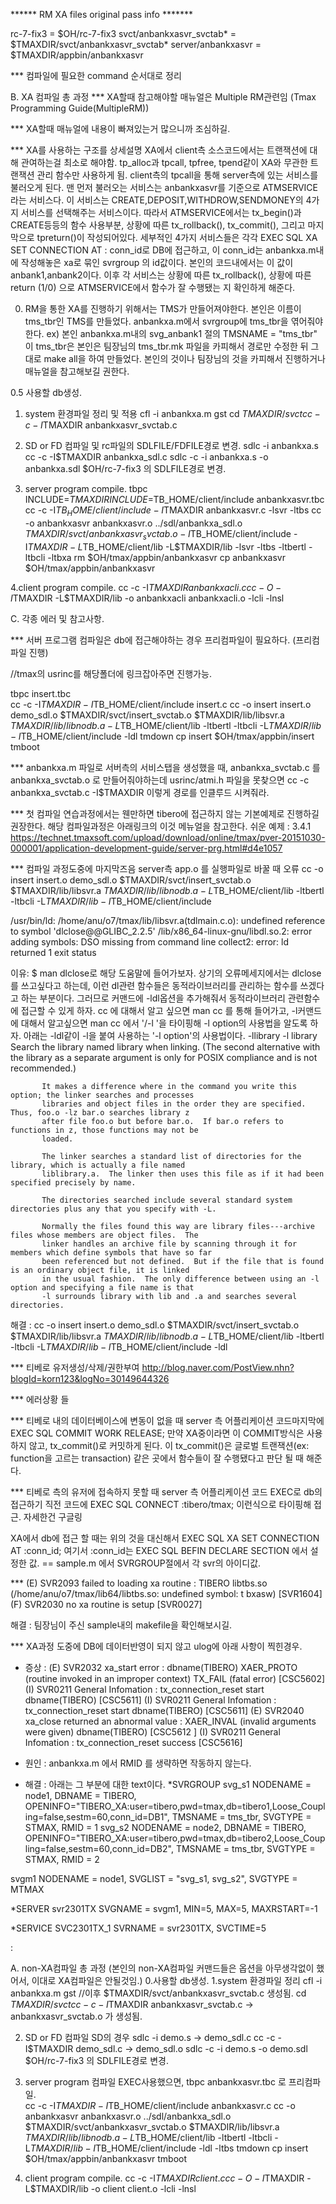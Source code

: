 ****** RM XA files original pass info *******

rc-7-fix3 = $OH/rc-7-fix3
svct/anbankxasvr_svctab*  = $TMAXDIR/svct/anbankxasvr_svctab*
server/anbankxasvr  = $TMAXDIR/appbin/anbankxasvr

*** 컴파일에 필요한 command 순서대로 정리


B. XA 컴파일 총 과정
*** XA할때 참고해야할 매뉴얼은 Multiple RM관련임 (Tmax Programming Guide(MultipleRM))

*** XA할때 매뉴얼에 내용이 빠져있는거 많으니까 조심하길.

*** XA를 사용하는 구조를 상세설명
 XA에서 client측 소스코드에서는 트랜잭션에 대해 관여하는걸 최소로 해야함. tp_alloc과 tpcall, tpfree, tpend같이 XA와 무관한 트랜잭션 관리 함수만 사용하게 됨. client측의 tpcall을 통해 server측에 있는 서비스를 불러오게 된다. 
 맨 먼저 불러오는 서비스는 anbankxasvr를 기준으로 ATMSERVICE라는 서비스다. 이 서비스는 CREATE,DEPOSIT,WITHDROW,SENDMONEY의 4가지 서비스를 선택해주는 서비스이다. 따라서 ATMSERVICE에서는 tx_begin()과 CREATE등등의 함수 사용부분, 상황에 따른 tx_rollback(), tx_commit(), 그리고 마지막으로 tpreturn()이 작성되어있다.
 세부적인 4가지 서비스들은 각각 EXEC SQL XA SET CONNECTION AT : conn_id로 DB에 접근하고, 이 conn_id는 anbankxa.m내에 작성해놓은 xa로 묶인 svrgroup 의 id값이다. 본인의 코드내에서는 이 값이 anbank1,anbank2이다. 이후 각 서비스는 상황에 따른 tx_rollback(), 상황에 따른 return (1/0) 으로 ATMSERVICE에서 함수가 잘 수행됐는 지 확인하게 해준다.


0. RM을 통한 XA를 진행하기 위해서는 TMS가 만들어져야한다. 본인은 이름이 tms_tbr인  TMS를 만들었다.
anbankxa.m에서 svrgroup에 tms_tbr을 엮어줘야한다. ex) 본인 anbankxa.m내의 svg_anbank1 절의 TMSNAME = "tms_tbr"
이 tms_tbr은 본인은 팀장님의 tms_tbr.mk 파일을 카피해서 경로만 수정한 뒤 그대로 make all을 하여 만들었다.
본인의 것이나 팀장님의 것을 카피해서 진행하거나 매뉴얼을 참고해보길 권한다.


0.5 사용할 db생성.
1. system 환경파일 정리 및 적용
cfl -i anbankxa.m
gst
cd $TMAXDIR/svct
cc -c -I$TMAXDIR anbankxasvr_svctab.c

2. SD or FD 컴파일 및 rc파일의 SDLFILE/FDFILE경로 변경.
sdlc -i anbankxa.s 
cc -c -I$TMAXDIR anbankxa_sdl.c 
sdlc -c -i anbankxa.s -o anbankxa.sdl
$OH/rc-7-fix3 의 SDLFILE경로 변경.


3. server program compile.
tbpc INCLUDE=$TMAXDIR INCLUDE=$TB_HOME/client/include anbankxasvr.tbc
cc -c -I$TB_HOME/client/include -I$TMAXDIR anbankxasvr.c -lsvr -ltbs
cc -o anbankxasvr anbankxasvr.o ../sdl/anbankxa_sdl.o $TMAXDIR/svct/anbankxasvr_svctab.o -I$TB_HOME/client/include -I$TMAXDIR -L$TB_HOME/client/lib -L$TMAXDIR/lib -lsvr -ltbs -ltbertl -ltbcli -ltbxa 
rm $OH/tmax/appbin/anbankxasvr
cp anbankxasvr $OH/tmax/appbin/anbankxasvr

4.client program compile.
cc -c -I$TMAXDIR anbankxacli.c
cc -O -I$TMAXDIR -L$TMAXDIR/lib -o anbankxacli anbankxacli.o -lcli -lnsl















C. 각종 에러 및 참고사항.


*** 서버 프로그램 컴파일은 db에 접근해야하는 경우 프리컴파일이 필요하다.
(프리컴파일 진행)

//tmax의 usrinc를 해당폴더에 링크잡아주면 진행가능.

tbpc insert.tbc  
cc -c -I$TMAXDIR -I$TB_HOME/client/include insert.c
cc -o insert insert.o demo_sdl.o $TMAXDIR/svct/insert_svctab.o $TMAXDIR/lib/libsvr.a $TMAXDIR/lib/libnodb.a -L$TB_HOME/client/lib -ltbertl -ltbcli -L$TMAXDIR/lib -I$TB_HOME/client/include -ldl
tmdown
cp insert $OH/tmax/appbin/insert
tmboot

*** anbankxa.m 파일로 서버측의 서비스탭을 생성했을 때, anbankxa_svctab.c 를 anbankxa_svctab.o 로 만들어줘야하는데 usrinc/atmi.h 파일을 못찾으면 cc -c anbankxa_svctab.c -I$TMAXDIR 이렇게 경로를 인클루드 시켜줘라.

*** 첫 컴파일 연습과정에서는 웬만하면 tibero에 접근하지 않는 기본예제로 진행하길 권장한다.
해당 컴파일과정은 아래링크의 이것 메뉴얼을 참고한다. 쉬운 예제 : 3.4.1 
https://technet.tmaxsoft.com/upload/download/online/tmax/pver-20151030-000001/application-development-guide/server-prg.html#d4e1057



*** 컴파일 과정도중에 마지막즈음 server측 app.o 를 실행파일로 바꿀 때 오류
 cc -o insert insert.o demo_sdl.o $TMAXDIR/svct/insert_svctab.o $TMAXDIR/lib/libsvr.a $TMAXDIR/lib/libnodb.a -L$TB_HOME/client/lib -ltbertl -ltbcli -L$TMAXDIR/lib -I$TB_HOME/client/include

/usr/bin/ld: /home/anu/o7/tmax/lib/libsvr.a(tdlmain.c.o): undefined reference to symbol 'dlclose@@GLIBC_2.2.5'
/lib/x86_64-linux-gnu/libdl.so.2: error adding symbols: DSO missing from command line
collect2: error: ld returned 1 exit status

이유:
$ man dlclose로 해당 도움말에 들어가보자.
상기의 오류메세지에서는 dlclose를 쓰고싶다고 하는데, 이런 dl관련 함수들은 동적라이브러리를 관리하는 함수를 쓰겠다고 하는 부분이다. 
그러므로 커맨드에 -ldl옵션을 추가해줘서 동적라이브러리 관련함수에 접근할 수 있게 하자.
cc 에 대해서 알고 싶으면 man cc 를 통해 들어가고, -l커맨드에 대해서 알고싶으면 man cc 에서 '/-l '을 타이핑해 -l option의 사용법을 알도록 하자.
아래는 -ldl같이 -l을 붙여 사용하는 '-l option'의 사용법이다.
-llibrary
       -l library
           Search the library named library when linking.  (The second alternative with the library as a separate
           argument is only for POSIX compliance and is not recommended.)

           It makes a difference where in the command you write this option; the linker searches and processes
           libraries and object files in the order they are specified.  Thus, foo.o -lz bar.o searches library z
           after file foo.o but before bar.o.  If bar.o refers to functions in z, those functions may not be
           loaded.

           The linker searches a standard list of directories for the library, which is actually a file named
           liblibrary.a.  The linker then uses this file as if it had been specified precisely by name.

           The directories searched include several standard system directories plus any that you specify with -L.

           Normally the files found this way are library files---archive files whose members are object files.  The
           linker handles an archive file by scanning through it for members which define symbols that have so far
           been referenced but not defined.  But if the file that is found is an ordinary object file, it is linked
           in the usual fashion.  The only difference between using an -l option and specifying a file name is that
           -l surrounds library with lib and .a and searches several directories.




해결 :
cc -o insert insert.o demo_sdl.o $TMAXDIR/svct/insert_svctab.o $TMAXDIR/lib/libsvr.a $TMAXDIR/lib/libnodb.a -L$TB_HOME/client/lib -ltbertl -ltbcli -L$TMAXDIR/lib -I$TB_HOME/client/include -ldl




  

*** 티베로 유저생성/삭제/권한부여
http://blog.naver.com/PostView.nhn?blogId=korn123&logNo=30149644326



*** 에러상황 들


*** 티베로 내의 데이터베이스에 변동이 없을 때
server 측 어플리케이션 코드마지막에 EXEC SQL COMMIT WORK RELEASE; 
만약 XA중이라면 이 COMMIT방식은 사용하지 않고, tx_commit()로 커밋하게 된다.
이 tx_commit()은 글로벌 트랜잭션(ex: function을 고르는 transaction) 같은 곳에서 함수들이 잘 수행됐다고 판단 될 때 해준다.

*** 티베로 측의 유저에 접속하지 못할 때
server 측 어플리케이션 코드 EXEC로 db의 접근하기 직전 코드에 
EXEC SQL CONNECT :tibero/tmax;
이런식으로 타이핑해 접근.
자세한건 구글링

XA에서 db에 접근 할 때는 위의 것을 대신해서 
EXEC SQL XA SET CONNECTION AT :conn_id;
여기서 :conn_id는 EXEC SQL BEFIN DECLARE SECTION 에서 설정한 값. == sample.m 에서 SVRGROUP절에서 각 svr의 아이디값.



***  (E) SVR2093 failed to loading xa routine : TIBERO libtbs.so (/home/anu/o7/tmax/lib64/libtbs.so: undefined symbol: t    bxasw) [SVR1604]
     (F) SVR2030 no xa routine is setup [SVR0027]

해결 : 팀장님이 주신 sample내의 makefile을 확인해보시길.



*** XA과정 도중에 DB에 데이터반영이 되지 않고 ulog에 아래 사항이 찍힌경우.
* 증상 :
(E) SVR2032 xa_start error : dbname(TIBERO)
XAER_PROTO (routine invoked in an improper context)
TX_FAIL (fatal error) [CSC5602]
(I) SVR0211 General Infomation : tx_connection_reset start dbname(TIBERO) [CSC5611]
(I) SVR0211 General Infomation : tx_connection_reset start dbname(TIBERO) [CSC5611]
(E) SVR2040 xa_close returned an abnormal value : XAER_INVAL (invalid arguments were given) dbname(TIBERO) [CSC5612    ]
(I) SVR0211 General Infomation : tx_connection_reset success [CSC5616]

* 원인 :
anbankxa.m 에서 RMID 를 생략하면 작동하지 않는다.
* 해결 :
아래는 그 부분에 대한 text이다.
*SVRGROUP
svg_s1       NODENAME = node1,
             DBNAME = TIBERO,
             OPENINFO="TIBERO_XA:user=tibero,pwd=tmax,db=tibero1,Loose_Coupling=false,sestm=60,conn_id=DB1",
             TMSNAME = tms_tbr,
             SVGTYPE = STMAX,
             RMID = 1
svg_s2       NODENAME = node2,
             DBNAME = TIBERO,
             OPENINFO="TIBERO_XA:user=tibero,pwd=tmax,db=tibero2,Loose_Coupling=false,sestm=60,conn_id=DB2",
             TMSNAME = tms_tbr,
             SVGTYPE = STMAX,
             RMID = 2

svgm1        NODENAME = node1,
             SVGLIST = "svg_s1, svg_s2",
             SVGTYPE = MTMAX

*SERVER
svr2301TX    SVGNAME = svgm1, MIN=5, MAX=5, MAXRSTART=-1

*SERVICE
SVC2301TX_1  SVRNAME = svr2301TX, SVCTIME=5

:






A. non-XA컴파일 총 과정 (본인의 non-XA컴파일 커맨드들은 옵션을 아무생각없이 했어서, 이대로 XA컴파일은 안될것임.)
0.사용할 db생성.
1.system 환경파일 정리
cfl -i anbankxa.m
gst    //이후 $TMAXDIR/svct/anbankxasvr_svctab.c 생성됨.
cd $TMAXDIR/svct
cc -c -I$TMAXDIR anbankxasvr_svctab.c -> anbankxasvr_svctab.o 가 생성됨.

2. SD or FD 컴파일
SD의 경우
sdlc -i demo.s   -> demo_sdl.c
cc -c -I$TMAXDIR demo_sdl.c -> demo_sdl.o
sdlc -c -i demo.s -o demo.sdl
$OH/rc-7-fix3 의 SDLFILE경로 변경.

3. server program 컴파일
EXEC사용했으면, tbpc anbankxasvr.tbc 로 프리컴파일.  
cc -c -I$TMAXDIR -I$TB_HOME/client/include anbankxasvr.c
cc -o anbankxasvr anbankxasvr.o ../sdl/anbankxa_sdl.o $TMAXDIR/svct/anbankxasvr_svctab.o $TMAXDIR/lib/libsvr.a $TMAXDIR/lib/libnodb.a -L$TB_HOME/client/lib -ltbertl -ltbcli -L$TMAXDIR/lib -I$TB_HOME/client/include -ldl -ltbs
tmdown
cp insert $OH/tmax/appbin/anbankxasvr
tmboot

4. client program compile.
cc -c -I$TMAXDIR client.c
cc -O -I$TMAXDIR -L$TMAXDIR/lib -o client client.o -lcli -lnsl



